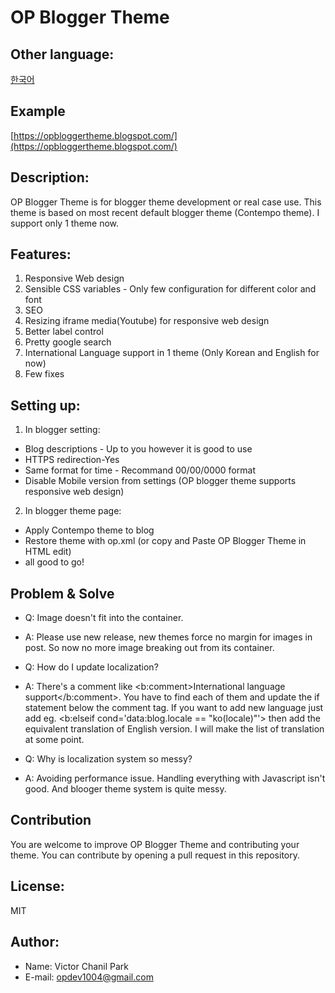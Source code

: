 # OP Blogger Theme
## Other language:
[한국어](/others/ko)

## Example
[https://opbloggertheme.blogspot.com/](https://opbloggertheme.blogspot.com/)

## Description:
OP Blogger Theme is for blogger theme development or real case use.
This theme is based on most recent default blogger theme (Contempo theme).
I support only 1 theme now.

## Features:
1. Responsive Web design
2. Sensible CSS variables - Only few configuration for different color and font
3. SEO
4. Resizing iframe media(Youtube) for responsive web design
5. Better label control
6. Pretty google search
7. International Language support in 1 theme (Only Korean and English for now)
8. Few fixes

## Setting up:
1. In blogger setting:
  * Blog descriptions - Up to you however it is good to use
  * HTTPS redirection-Yes
  * Same format for time - Recommand 00/00/0000 format
  * Disable Mobile version from settings (OP blogger theme supports responsive web design)

2. In blogger theme page:
  * Apply Contempo theme to blog
  * Restore theme with op.xml (or copy and Paste OP Blogger Theme in HTML edit)
  * all good to go!

## Problem & Solve
 * Q: Image doesn't fit into the container.
 * A: Please use new release, new themes force no margin for images in post. So now no more image breaking out from its container.

 * Q: How do I update localization?
 * A: There's a comment like <b:comment>International language support</b:comment>. You have to find each of them and update the if statement below the comment tag. If you want to add new language just add eg. <b:elseif cond='data:blog.locale == &quot;ko(locale)&quot;'> then add the equivalent translation of English version. I will make the list of translation at some point.

 * Q: Why is localization system so messy?
 * A: Avoiding performance issue. Handling everything with Javascript isn't good. And blooger theme system is quite messy.

## Contribution
You are welcome to improve OP Blogger Theme and contributing your theme.
You can contribute by opening a pull request in this repository.

## License:
MIT

## Author:
* Name: Victor Chanil Park
* E-mail: opdev1004@gmail.com
